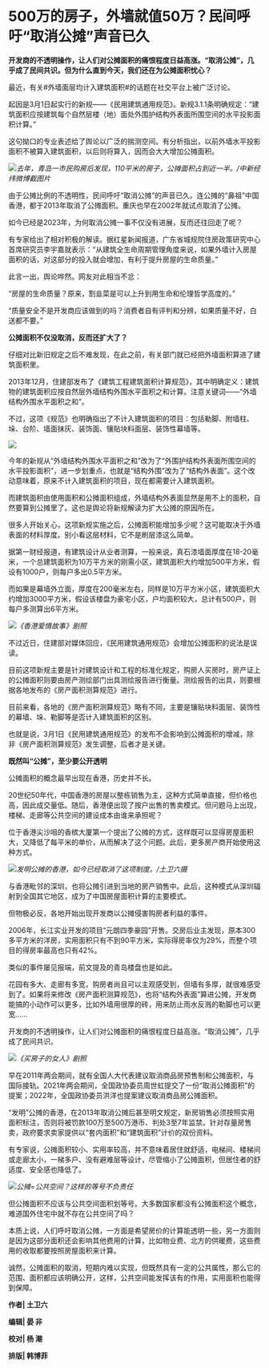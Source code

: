 # 500万的房子，外墙就值50万？民间呼吁“取消公摊”声音已久

**开发商的不透明操作，让人们对公摊面积的痛恨程度日益高涨。“取消公摊”，几乎成了民间共识。但为什么直到今天，我们还在为公摊面积忧心？**

最近，有关#外墙面层均计入建筑面积#的话题在社交平台上被广泛讨论。

起因是3月1日起实行的新规——《民用建筑通用规范》。新规3.1.1条明确规定：“建筑面积应按建筑每个自然层楼（地）面处外围护结构外表面所围空间的水平投影面积计算。”

这句拗口的专业表述给了舆论以广泛的揣测空间。有分析指出，以前外墙水平投影面积不被算入建筑面积，以后则将算入，因而会大大增加公摊面积。

![](https://inews.gtimg.com/newsapp_bt/0/15721130801/1000)_去年，青岛一市民购房后发现，110平米的房子，公摊面积占到近一半。/中新经纬微博截图片_

由于公摊比例的不透明性，民间呼吁“取消公摊”的声音已久。连公摊的“鼻祖”中国香港，都于2013年取消了公摊面积。重庆也早在2002年就试点取消了公摊。

如今已经是2023年，为何取消公摊一事不仅没有进展，反而还往回走了呢？

有专家给出了相对积极的解读。据红星新闻报道，广东省城规院住房政策研究中心首席研究员李宇嘉就表示：“从建筑全生命周期管理角度来说，如果外墙计入房屋面积的话，对这部分的投入就会增加，有利于提升房屋的生命质量。”

此言一出，舆论哗然。网友对此相当不忿：

“房屋的生命质量？原来，割韭菜是可以上升到用生命和伦理哲学高度的。”

“质量安全不是开发商应该做到的吗？消费者自有评判和分辨，如果质量不好，白送都不要。”

**公摊面积不仅没取消，反而还扩大了？**

仔细对比新旧规定之后不难发现，在此之前，有关部门就已经把外墙面积算进了建筑面积里。

2013年12月，住建部发布了《建筑工程建筑面积计算规范》，其中明确定义：建筑物的建筑面积应按自然层外墙结构外围水平面积之和计算。注意关键词——“外墙结构外围水平面积之和”。

不过，这项《规范》也明确指出了不计入建筑面积的项目：包括勒脚、附墙柱、垛、台阶、墙面抹灰、装饰面、镶贴块料面层、装饰性幕墙等。

![](https://inews.gtimg.com/newsapp_bt/0/15721130788/1000)

今年的新规从“外墙结构外围水平面积之和”改为了“外围护结构外表面所围空间的水平投影面积”，进一步划重点，也就是“结构外围”改为了“结构外表面”。这个改动意味着，原来不计入建筑面积的项目，现在都需要计入建筑面积。

而建筑面积由使用面积和公摊面积组成，外墙结构外表面显然是用不上的面积，自然要算到公摊里了。这也是舆论将新规解读为扩大公摊的原因所在。

很多人开始关心，这项新规实施之后，公摊面积能增加多少呢？这可能取决于外墙表面的材料厚度。别小看这层材料，它不是刷层漆这么简单。

据第一财经报道，有建筑设计从业者测算，一般来说，真石漆墙面厚度在18-20毫米，一个总建筑面积为10万平方米的刚需小区，建筑面积大约增加500平方米，假设有1000户，则每户多出0.5平方米。

而如果是幕墙外立面，厚度在200毫米左右，同样是10万平方米小区，建筑面积大约增加3000平方米，假设该楼盘为豪宅小区，户均面积较大，总计有500户，则每户多测算出6平方米。

![](https://inews.gtimg.com/newsapp_bt/0/15721130782/1000)_《香港爱情故事》剧照_

不过近日，住建部对媒体回应，《民用建筑通用规范》会增加公摊面积的说法是误读。

目前这项新规主要是针对建筑设计和工程的标准化规定，购房人买房时，房产证上的公摊面积则要由房产测绘部门出具测绘报告进行衡量。测绘报告的出具，则要根据各地发布的《房产面积测算规范》进行。

目前来看，各地的《房产面积测算规范》略有不同，主要是镶贴块料面层、装饰性的幕墙、垛、勒脚等是否计入建筑面积的区别。

也就是说，3月1日《民用建筑通用规范》的发布不会影响到公摊面积的增减，除非《房产面积测算规范》发生调整，后者才是关键。

**既然叫“公摊”，至少要公开透明**

公摊面积的概念最早出现在香港，历史并不长。

20世纪50年代，中国香港的房屋以整栋销售为主，这种方式简单直接，但价格也高，因此成交量低。随后，香港便出现了按户出售的售卖模式。但问题马上出现，楼梯、走廊等公共空间的建设成本由谁来承担呢？

位于香港尖沙咀的香槟大厦第一个提出了公摊的方式，这样既可以显得房屋面积大，又降低了每平米的单价，从而解决了这个问题。此后，更多房产商开始使用这种方式。

![](https://inews.gtimg.com/newsapp_bt/0/15721130784/1000)_发明公摊的香港，如今已经取消了这项制度。/土卫六摄_

与香港毗邻的深圳，也将公摊引进到当地的房产销售中。此后，这种模式从深圳辐射到全国其它地区，成为了中国房屋面积计算的主要模式。

但物极必反，各地开始出现开发商以公摊侵害购房者利益的事件。

2006年，长江实业开发的项目“元朗四季豪园”开售。交房后业主发现，原本300多平方米的洋房，实用面积只有不到90平方米，实际得房率仅为29%，而整个项目的得房率最高也只有42%。

类似的事件屡见报端，前文提及的青岛楼盘也是如此。

花园有多大、走廊有多宽，购房者尚且可以主观感受到，但墙有多厚，就很难感受到了。如果将来修改《房产面积测算规范》，也将“结构外表面”算进公摊，开发商能搞的小动作可以更多，比如外墙用很厚的砖，用来防止雨水反溅的勒脚也可以更宽……

开发商的不透明操作，让人们对公摊面积的痛恨程度日益高涨。“取消公摊”，几乎成了民间共识。

![](https://inews.gtimg.com/newsapp_bt/0/15721130781/1000)_《买房子的女人》剧照_

早在2011年两会期间，就有全国人大代表建议取消商品房预售制和公摊面积，与国际接轨。2021年两会期间，全国政协委员周世虹提交了一份“取消公摊面积”的提案；2022年，全国政协委员洪洋也提案建议取消商品房公摊面积。

“发明”公摊的香港，在2013年取消公摊后甚至明文规定，新房销售必须按照实用面积标注，否则将被罚款100万至500万港币、判处3至7年监禁。针对存量房售卖，政府要求卖家提供以“套内面积”和“建筑面积”计价的双份资料。

有专家说，公摊面积较小、实用率较高，并不意味着居住就舒适，电梯间、楼梯间或走廊太小，一梯多户、没有避难层等设计，尽管缩小了公摊面积，但居住者的舒适度、安全感也降低了。

![](https://inews.gtimg.com/newsapp_bt/0/15721130887/1000)_公摊=公共空间？这样的等号不负责任_

但公摊面积不应该与公共空间面积划等号。大多数国家都没有公摊面积这个概念，难道国外住宅中就不存在公共空间了吗？

本质上说，人们呼吁取消公摊，一方面是希望房价的计算能透明一些，另一方面则是因为这部分面积还会影响其他费用的计算，比如物业费、北方的供暖费，这些费用的收取都要按照房屋面积来计算。

诚然，公摊面积的取消，短期内难以实现，但既然具有一定的公共属性，那么它的范围、面积都应该明确公开，这样，公共空间能发挥该有的作用，实用面积也能得到保障。

**作者| 土卫六**

**编辑| 晏 非**

**校对| 杨 潮**

**排版| 韩博菲**

